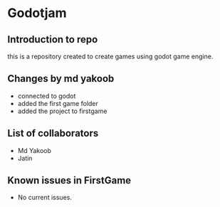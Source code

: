 # Godotjam

## Introduction to repo
this is a repository created to create games using godot game engine.

## Changes by md yakoob
* connected to godot
* added the first game folder 
* added the project to firstgame

## List of collaborators
* Md Yakoob
* Jatin


## Known issues in FirstGame
* No current issues.
